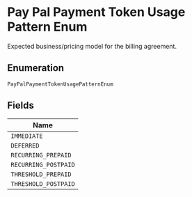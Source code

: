 
# Pay Pal Payment Token Usage Pattern Enum

Expected business/pricing model for the billing agreement.

## Enumeration

`PayPalPaymentTokenUsagePatternEnum`

## Fields

| Name |
|  --- |
| `IMMEDIATE` |
| `DEFERRED` |
| `RECURRING_PREPAID` |
| `RECURRING_POSTPAID` |
| `THRESHOLD_PREPAID` |
| `THRESHOLD_POSTPAID` |

